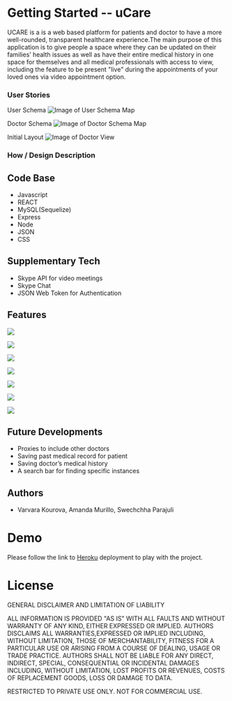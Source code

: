 # Getting Started -- uCare

UCARE is a is a web based platform for patients and doctor to have a more well-rounded, transparent healthcare experience.The main purpose of this application is to give people a space where they can be updated on their families’ health issues as well as have their entire medical history in one space for themselves and all medical professionals with access to view, including the feature to be present "live" during the appointments of your loved ones via video appointment option. 

### User Stories

User Schema
![Image of User Schema Map](images/userSchema.png)

Doctor Schema
![Image of Doctor Schema Map](images/docSchema.png)

Initial Layout 
![Image of Doctor View](images/tempWalk.png)

###  How / Design Description

## Code Base
- Javascript
- REACT
- MySQL(Sequelize)
- Express
- Node
- JSON
- CSS

## Supplementary Tech

- Skype API for video meetings
- Skype Chat
- JSON Web Token for Authentication 

## Features

![](client/public/images/1.png) 

![](client/public/images/2.png) 

![](client/public/images/3.png) 

![](client/public/images/4.png)

![](client/public/images/5.png) 

![](client/public/images/6.png) 

![](client/public/images/7.png) 

## Future Developments

  - Proxies to include other doctors
  - Saving past medical record for patient
  - Saving doctor’s medical history
  - A search bar for finding specific instances 

## Authors
  * Varvara Kourova, Amanda Murillo, Swechchha Parajuli

# Demo
Please follow the link to [Heroku]() deployment to play with the project.

# License

GENERAL    DISCLAIMER AND LIMITATION OF LIABILITY

ALL INFORMATION IS PROVIDED "AS IS" WITH ALL FAULTS AND WITHOUT WARRANTY OF ANY KIND, EITHER EXPRESSED OR IMPLIED. AUTHORS DISCLAIMS ALL WARRANTIES,EXPRESSED OR IMPLIED INCLUDING, WITHOUT LIMITATION, THOSE OF MERCHANTABILITY, FITNESS FOR A PARTICULAR USE OR ARISING FROM A COURSE OF DEALING, USAGE OR TRADE PRACTICE. AUTHORS SHALL NOT BE LIABLE FOR ANY DIRECT, INDIRECT, SPECIAL, CONSEQUENTIAL OR INCIDENTAL DAMAGES INCLUDING, WITHOUT LIMITATION, LOST PROFITS OR REVENUES, COSTS OF REPLACEMENT GOODS, LOSS OR DAMAGE TO DATA. 

RESTRICTED TO PRIVATE USE ONLY. NOT FOR COMMERCIAL USE.
